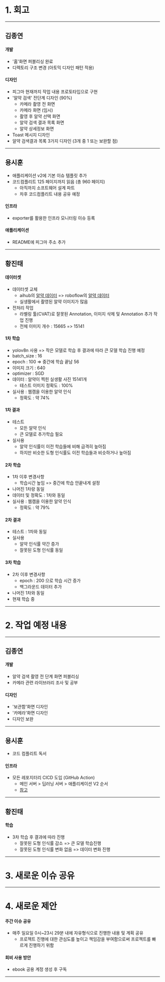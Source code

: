 # 1. 회고

---

## 김종연

#### 개발

- '홈'화면 퍼블리싱 완료
- 디렉토리 구조 변경 (아토믹 디자인 패턴 적용)

#### 디자인

- 피그마 현재까지 작업 내용 프로토타입으로 구현
- '알약 검색' 전단계 디자인 (90%)
  - 카메라 촬영 전 화면
  - 카메라 화면 (임시)
  - 촬영 후 알약 선택 화면
  - 알약 검색 결과 목록 화면
  - 알약 상세정보 화면
- Toast 메시지 디자인
- 알약 검색결과 목록 3가지 디자인 (3개 중 1 또는 보완할 점)

---

## 용시훈

- 애플리케이션 v2에 기본 이슈 템플릿 추가
- 코드컴플리트 125 페이지까지 읽음 (총 960 페이지)
  - 아직까지 소프트웨어 설계 파트
  - 차후 코드컴플리트 내용 공유 예정

#### 인프라

- exporter를 활용한 인프라 모니터링 이슈 등록

#### 애플리케이션

- README에 피그마 주소 추가

---

## 황진태

#### 데이터셋

- 데이터셋 교체
  - aihub의 [알약 데이터](https://www.aihub.or.kr/aihubdata/data/view.do?currMenu=&topMenu=&aihubDataSe=data&dataSetSn=576) => roboflow의 [알약 데이터](https://universe.roboflow.com/search?q=pill)
  - 실생활에서 촬영된 알약 이미지가 많음
- 전처리 작업
  - 라벨링 툴(CVAT)로 잘못된 Annotation, 이미지 삭제 및 Annotation 추가 작업 진행
  - 전체 이미지 개수 : 15665 => 15141

#### 1차 학습

- yolov8n 사용 => 작은 모델로 학습 후 결과에 따라 큰 모델 학습 진행 예정
- batch_size : 16
- epoch : 100 => 중간에 학습 끝남 56
- 이미지 크기 : 640
- optimizer : SGD
- 데이터 : 알약이 찍힌 실생활 사진 15141개
  - 테스트 이미지 정확도 : 100%
- 실사용 : 웹캠을 이용한 알약 인식
  - 정확도 : 약 74%

#### 1차 결과

- 테스트
  - 모든 알약 인식
  - 큰 모델로 추가학습 필요
- 실사용
  - 알약 인식률이 이전 학습들에 비해 급격히 높아짐
  - 하지만 비슷한 도형 인식률도 이전 학습들과 비슷하거나 높아짐

#### 2차 학습

- 1차 이후 변경사항
  - 학습시간 높임 => 중간에 학습 안끝내게 설정
- 나머진 1차랑 동일
- 데이터 및 정확도 : 1차와 동일
- 실사용 : 웹캠을 이용한 알약 인식
  - 정확도 : 약 79%

#### 2차 결과

- 테스트 : 1차와 동일
- 실사용
  - 알약 인식률 약간 증가
  - 잘못된 도형 인식률 동일

#### 3차 학습

- 2차 이후 변경사항
  - epoch : 200 으로 학습 시간 증가
  - 백그라운드 데이터 추가
- 나머진 1차와 동일
- 현재 학습 중

---

# 2. 작업 예정 내용

---

## 김종연

#### 개발

- 알약 검색 촬영 전 단계 화면 퍼블리싱
- 카메라 관련 라이브러리 조사 및 공부

#### 디자인

- '보관함'화면 디자인
- '카메라'화면 디자인
- 디자인 보완

---

## 용시훈

- 코드 컴플리트 독서

#### 인프라

- 모든 레포지터리 CICD 도입 (GitHub Action)
  - 메인 서버 > 딥러닝 서버 > 애플리케이션 V2 순서
  - [참고](https://github.com/KNUT-Capstone-Design-team-1/wip_infra/issues/2#issuecomment-1925216303)

---

## 황진태

#### 학습

- 3차 학습 후 결과에 따라 진행
  - 잘못된 도형 인식률 감소 => 큰 모델 학습진행
  - 잘못된 도형 인식률 변화 없음 => 데이터 변화 진행

---

# 3. 새로운 이슈 공유

---

# 4. 새로운 제안

#### 주간 이슈 공유

- 매주 일요일 0시~23시 29분 내에 자유형식으로 진행한 내용 및 계획 공유
  - 프로젝트 진행에 대한 관심도를 높이고 책임감을 부여함으로써 프로젝트를 빠르게 진행하기 위함

#### 회비 사용 방안

- ebook 공용 계정 생성 후 구독

---
